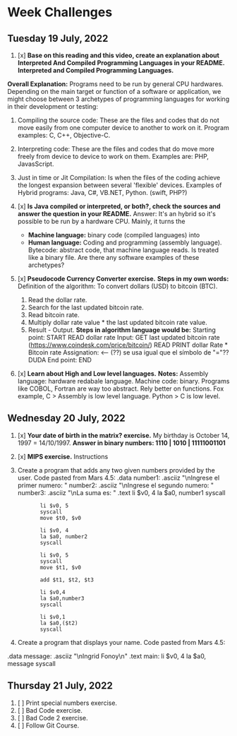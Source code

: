 # Week Challenges

## Tuesday 19 July, 2022

1. [x] **Base on this reading and this video, create an explanation about Interpreted And Compiled Programming Languages in your README.
  Interpreted and Compiled Programming Languages.**
  
  **Overall Explanation:** Programs need to be run by general CPU hardwares.
  Depending on the main target or function of a software or application, we might choose between 3 archetypes of programming languages for working in their development or testing:
  1. Compiling the source code: These are the files and codes that do not move easily from one computer device to another to work on it.
    Program examples: C, C++, Objective-C.
  2. Interpreting code: These are the files and codes that do move more freely from device to device to work on them.
    Examples are: PHP, JavasScript.
  3. Just in time or Jit Compilation: Is when the files of the coding achieve the longest expansion between several 'flexible' devices.
  Examples of Hybrid programs: Java, C#, VB.NET, Python. (swift, PHP?)
  
2. [x] **Is Java compiled or interpreted, or both?, check the sources and answer the question in your README.**
    Answer: It's an hybrid so it's possible to be run by a hardware CPU.
    Mainly, it turns the
    - **Machine language:** binary code (compiled languages)
    into
    - **Human language:** Coding and programming (assembly language).
    Bytecode: abstract code, that machine language reads. Is treated like a binary file. 
  Are there any software examples of these archetypes?
    
3. [x] **Pseudocode Currency Converter exercise.**
**Steps in my own words:**
   Definition of the algorithm: To convert dollars (USD) to bitcoin (BTC).
   1. Read the dollar rate.
   2. Search for the last updated bitcoin rate.
   3. Read bitcoin rate.
   4. Multiply dollar rate value * the last updated bitcoin rate value.
   5. Result - Output.
**Steps in algorithm language would be:**
  Starting point: START
  READ dollar rate
  Input: GET last updated bitcoin rate (https://www.coindesk.com/price/bitcoin/)
  READ
  PRINT dollar Rate * Bitcoin rate
  Assignation: <-- (??) se usa igual que el símbolo de "="?? DUDA
  End point: END
 
4. [x] **Learn about High and Low level languages.**
    **Notes:** 
    Assembly language: hardware redabale language.
    Machine code: binary.
    Programs like COBOL, Fortran are way too abstract.
    Rely better on functions. Fox example, C > Assembly is low level language. Python > C is low level.

## Wednesday 20 July, 2022

1. [x] **Your date of birth in the matrix? exercise.**
My birthday is October 14, 1997 = 14/10/1997.
**Answer in binary numbers: 1110 | 1010 | 11111001101**
 
2. [x] **MIPS exercise.**
Instructions
1. Create a program that adds any two given numbers provided by the user. Code pasted from Mars 4.5:
 .data
	      number1: .asciiz "\nIngrese el primer numero: "
	      number2: .asciiz "\nIngrese el segundo numero: " 
	      number3: .asciiz "\nLa suma es: " 
  .text
              li $v0, 4
              la $a0, number1
              syscall

              li $v0, 5
              syscall
              move $t0, $v0
              
              li $v0, 4
              la $a0, number2
              syscall
              
              li $v0, 5
              syscall
              move $t1, $v0
              
              add $t1, $t2, $t3
              
              li $v0,4
              la $a0,number3
              syscall
              
              li $v0,1
              la $a0,($t2)
              syscall


2. Create a program that displays your name. Code pasted from Mars 4.5:

  .data
        message: .asciiz "\nIngrid Fonoy\n"
  .text
        main:
              li $v0, 4
              la $a0, message
              syscall

## Thursday 21 July, 2022

1. [ ] Print special numbers exercise.
2. [ ] Bad Code exercise.
3. [ ] Bad Code 2 exercise.
4. [ ] Follow Git Course.
